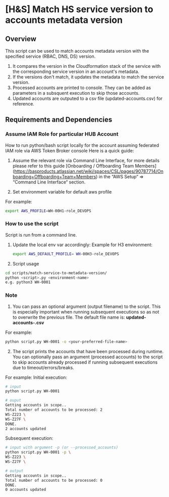 # [H&S] Match HS service version to accounts metadata version


## Overview

This script can be used to match accounts metadata version with the specified service (RBAC, DNS, DS) version.
1. It compares the version in the Cloudformation stack of the service with the corresponding service version in an account's metadata.
2. If the versions don't match, it updates the metadata to match the service version.
3. Processed accounts are printed to console. They can be added as parameters in a subsquent execution to skip those accounts.
4. Updated accounts are outputed to a csv file (updated-accounts.csv) for reference.


## Requirements and Dependencies

### Assume IAM Role for particular HUB Account

How to run python/bash script locally for the account assuming federated IAM role via AWS Token Broker console
Here is a quick guide:

1. Assume the relevant role via Command Line Interface, for more details please refer to this guide [Onboarding / Offboarding Team Members] (<https://basproducts.atlassian.net/wiki/spaces/CSL/pages/90787714/Onboarding+Offboarding+Team+Members>) in the “AWS Setup“ => “Command Line Interface“ section.

2. Set environment variable for default aws profile

For example:
```bash
export AWS_PROFILE=WH-00H1-role_DEVOPS
```

### How to use the script

Script is run from a command line.

1. Update the local env var accordingly:
    Example for H3 environment:
    ```bash
    export AWS_DEFAULT_PROFILE= WH-00H3-role_DEVOPS
    ```

2. Script usage

```bash
cd scripts/match-service-to-metadata-version/
python <script>.py <environment-name>
e.g. python3 WH-0001
```

### Note
1. You can pass an optional argument (output filename) to the script.
This is especially important when running subsequent executions so as not to overwrite the previous file.
The default file name is: __updated-accounts-<datetime>.csv__

For example:
```bash
python script.py WH-0001 -o <your-preferred-file-name>
```


2. The script prints the accounts that have been processed during runtime.
You can optionally pass an argument (processed accounts) to the script to skip accounts already processed if running subsequent executions due to timeout/errors/breaks.

For example:
Initial execution:
```bash
# input
python script.py WH-0001

# ouput
Getting accounts in scope..
Total number of accounts to be processed: 2
WS-Z223 \
WS-Z27F \
DONE.
2 accounts updated
```

Subsequent execution:
```bash
# input with argument -p (or --processed_accounts)
python script.py WH-0001 -p \
WS-Z223 \
WS-Z27F \

# output
Getting accounts in scope..
Total number of accounts to be processed: 0
DONE.
0 accounts updated
```
